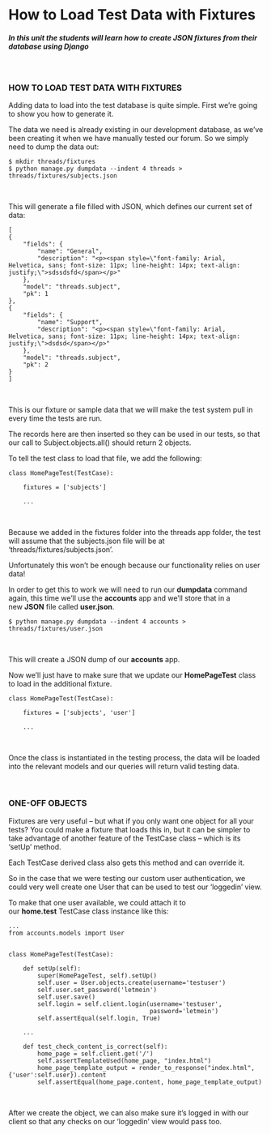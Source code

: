 ###  

How to Load Test Data with Fixtures
===================================

##### In this unit the students will learn how to create JSON fixtures from their database using Django

 

### HOW TO LOAD TEST DATA WITH FIXTURES

Adding data to load into the test database is quite simple. First we’re going to
show you how to generate it.

The data we need is already existing in our development database, as we’ve been
creating it when we have manually tested our forum. So we simply need to dump
the data out:

~~~~~~~~~~~~~~~~~~~~~~~~~~~~~~~~~~~~~~~~~~~~~~~~~~~~~~~~~~~~~~~~~~~~~~~~~~~~~~~~
$ mkdir threads/fixtures
$ python manage.py dumpdata --indent 4 threads > 
threads/fixtures/subjects.json
~~~~~~~~~~~~~~~~~~~~~~~~~~~~~~~~~~~~~~~~~~~~~~~~~~~~~~~~~~~~~~~~~~~~~~~~~~~~~~~~

 

This will generate a file filled with JSON, which defines our current set of
data:

~~~~~~~~~~~~~~~~~~~~~~~~~~~~~~~~~~~~~~~~~~~~~~~~~~~~~~~~~~~~~~~~~~~~~~~~~~~~~~~~
[
{
    "fields": {
        "name": "General",
        "description": "<p><span style=\"font-family: Arial, Helvetica, sans; font-size: 11px; line-height: 14px; text-align: justify;\">sdssdsfd</span></p>"
    },
    "model": "threads.subject",
    "pk": 1
},
{
    "fields": {
        "name": "Support",
        "description": "<p><span style=\"font-family: Arial, Helvetica, sans; font-size: 11px; line-height: 14px; text-align: justify;\">dsdsd</span></p>"
    },
    "model": "threads.subject",
    "pk": 2
}
]
~~~~~~~~~~~~~~~~~~~~~~~~~~~~~~~~~~~~~~~~~~~~~~~~~~~~~~~~~~~~~~~~~~~~~~~~~~~~~~~~

 

This is our fixture or sample data that we will make the test system pull in
every time the tests are run.

The records here are then inserted so they can be used in our tests, so that our
call to Subject.objects.all() should return 2 objects.

To tell the test class to load that file, we add the following:

~~~~~~~~~~~~~~~~~~~~~~~~~~~~~~~~~~~~~~~~~~~~~~~~~~~~~~~~~~~~~~~~~~~~~~~~~~~~~~~~
class HomePageTest(TestCase):
 
    fixtures = ['subjects']
 
    ...
~~~~~~~~~~~~~~~~~~~~~~~~~~~~~~~~~~~~~~~~~~~~~~~~~~~~~~~~~~~~~~~~~~~~~~~~~~~~~~~~

 

Because we added in the fixtures folder into the threads app folder, the test
will assume that the subjects.json file will be at
‘threads/fixtures/subjects.json’.

Unfortunately this won’t be enough because our functionality relies on user
data!

In order to get this to work we will need to run our **dumpdata** command again,
this time we’ll use the **accounts** app and we’ll store that in a
new **JSON** file called **user.json**.

~~~~~~~~~~~~~~~~~~~~~~~~~~~~~~~~~~~~~~~~~~~~~~~~~~~~~~~~~~~~~~~~~~~~~~~~~~~~~~~~
$ python manage.py dumpdata --indent 4 accounts > threads/fixtures/user.json
~~~~~~~~~~~~~~~~~~~~~~~~~~~~~~~~~~~~~~~~~~~~~~~~~~~~~~~~~~~~~~~~~~~~~~~~~~~~~~~~

 

This will create a JSON dump of our **accounts** app.

Now we’ll just have to make sure that we update our **HomePageTest** class to
load in the additional fixture.

~~~~~~~~~~~~~~~~~~~~~~~~~~~~~~~~~~~~~~~~~~~~~~~~~~~~~~~~~~~~~~~~~~~~~~~~~~~~~~~~
class HomePageTest(TestCase):
 
    fixtures = ['subjects', 'user']
 
    ...
~~~~~~~~~~~~~~~~~~~~~~~~~~~~~~~~~~~~~~~~~~~~~~~~~~~~~~~~~~~~~~~~~~~~~~~~~~~~~~~~

 

Once the class is instantiated in the testing process, the data will be loaded
into the relevant models and our queries will return valid testing data.

 

### ONE-OFF OBJECTS

Fixtures are very useful – but what if you only want one object for all your
tests? You could make a fixture that loads this in, but it can be simpler to
take advantage of another feature of the TestCase class – which is its ‘setUp’
method.

Each TestCase derived class also gets this method and can override it.

So in the case that we were testing our custom user authentication, we could
very well create one User that can be used to test our ‘loggedin’ view.

To make that one user available, we could attach it to
our **home.test** TestCase class instance like this:

~~~~~~~~~~~~~~~~~~~~~~~~~~~~~~~~~~~~~~~~~~~~~~~~~~~~~~~~~~~~~~~~~~~~~~~~~~~~~~~~
...
from accounts.models import User
 
 
class HomePageTest(TestCase):
 
    def setUp(self):
        super(HomePageTest, self).setUp()
        self.user = User.objects.create(username='testuser')
        self.user.set_password('letmein')
        self.user.save()
        self.login = self.client.login(username='testuser',
                                       password='letmein')
        self.assertEqual(self.login, True)
 
    ...
 
    def test_check_content_is_correct(self):
        home_page = self.client.get('/')
        self.assertTemplateUsed(home_page, "index.html")
        home_page_template_output = render_to_response("index.html", {'user':self.user}).content
        self.assertEqual(home_page.content, home_page_template_output)
~~~~~~~~~~~~~~~~~~~~~~~~~~~~~~~~~~~~~~~~~~~~~~~~~~~~~~~~~~~~~~~~~~~~~~~~~~~~~~~~

 

After we create the object, we can also make sure it’s logged in with our client
so that any checks on our ‘loggedin’ view would pass too.  

